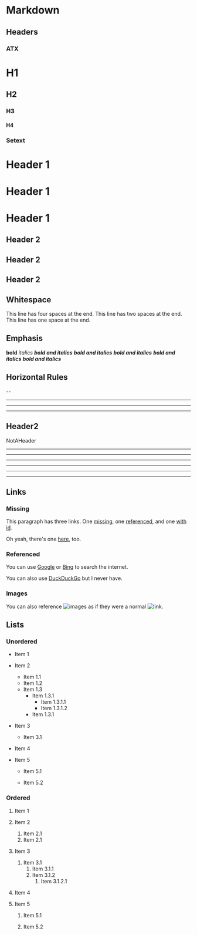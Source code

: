 # Markdown

## Headers

### ATX

# H1
## H2
### H3
#### H4

### Setext

Header 1
====
Header 1
========
Header 1
============

Header 2
---
Header 2
--------
Header 2
-----------

## Whitespace

This line has four spaces at the end.
This line has two spaces at the end.  
This line has one space at the end.

## Emphasis

**bold**
_italics_
**_bold and italics_**
**_bold and italics_**
**_bold and italics_**
**_bold and italics_**
**_*bold and italics*_**

## Horizontal Rules

--

---

---

---

Header2
-------
NotAHeader
***

---

---
***
___
---

## Links

### Missing

This paragraph has three links. One [missing][], one [referenced][], and one [with id][id].

[referenced]: http://referenced
[id]:         http://id.com
[missing]:    404

Oh yeah, there's one [here][], too.

[here]: http://here.com

### Referenced

You can use [Google][] or [Bing][] to search the internet.

[Google]: http://google.com
[Bing]:   http://bing.com

You can also use [DuckDuckGo][] but I never have.

[DuckDuckGo]: https://duckduckgo.com/

### Images

You can also reference ![images][] as if they were a normal ![link][].

[link]:   http://link.com
[images]: 404

## Lists

### Unordered

- Item 1
- Item 2
    + Item 1.1
    + Item 1.2
    + Item 1.3
        * Item 1.3.1
            - Item 1.3.1.1
            - Item 1.3.1.2
        * Item 1.3.1
- Item 3
    + Item 3.1
- Item 4

- Item 5

    + Item 5.1

    + Item 5.2

### Ordered

1. Item 1
2. Item 2
    1. Item 2.1
    2. Item 2.1
3. Item 3
    1. Item 3.1
        1. Item 3.1.1
        2. Item 3.1.2
            1. Item 3.1.2.1
4. Item 4

5. Item 5

    1. Item 5.1

    2. Item 5.2
